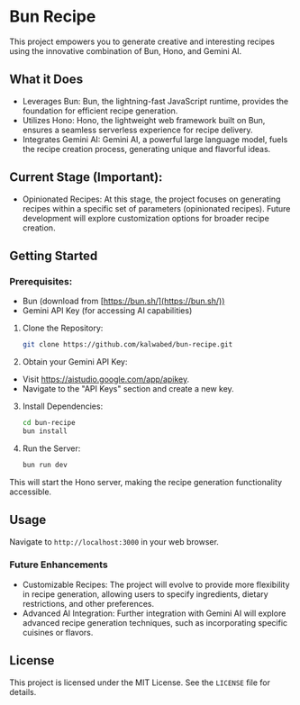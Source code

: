 # Bun Recipe

This project empowers you to generate creative and interesting recipes using the innovative combination of Bun, Hono, and Gemini AI.

## What it Does

* Leverages Bun: Bun, the lightning-fast JavaScript runtime, provides the foundation for efficient recipe generation.
* Utilizes Hono: Hono, the lightweight web framework built on Bun, ensures a seamless serverless experience for recipe delivery.
* Integrates Gemini AI: Gemini AI, a powerful large language model, fuels the recipe creation process, generating unique and flavorful ideas.

## Current Stage (Important):

* Opinionated Recipes: At this stage, the project focuses on generating recipes within a specific set of parameters (opinionated recipes). Future development will explore customization options for broader recipe creation.

## Getting Started

### Prerequisites:
- Bun (download from [https://bun.sh/](https://bun.sh/))
- Gemini API Key (for accessing AI capabilities)

1. Clone the Repository: 
   ```bash
   git clone https://github.com/kalwabed/bun-recipe.git
   ```
2. Obtain your Gemini API Key:

- Visit https://aistudio.google.com/app/apikey.
- Navigate to the "API Keys" section and create a new key.

3. Install Dependencies: 
   ```bash
   cd bun-recipe
   bun install
   ```

4. Run the Server: 
   ```bash
   bun run dev
   ```

This will start the Hono server, making the recipe generation functionality accessible.

## Usage

Navigate to `http://localhost:3000` in your web browser.

### Future Enhancements 

* Customizable Recipes: The project will evolve to provide more flexibility in recipe generation, allowing users to specify ingredients, dietary restrictions, and other preferences.
* Advanced AI Integration: Further integration with Gemini AI will explore advanced recipe generation techniques, such as incorporating specific cuisines or flavors.

## License 

This project is licensed under the MIT License. See the `LICENSE` file for details.
